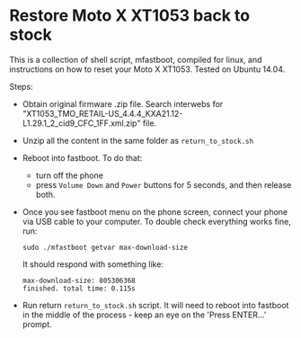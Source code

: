 Restore Moto X XT1053 back to stock
===================================

This is a collection of shell script, mfastboot, compiled for linux, and instructions
on how to reset your Moto X XT1053. Tested on Ubuntu 14.04.

Steps:

* Obtain original firmware .zip file. Search interwebs for
  "XT1053_TMO_RETAIL-US_4.4.4_KXA21.12-L1.29.1_2_cid9_CFC_1FF.xml.zip" file.
* Unzip all the content in the same folder as `return_to_stock.sh`
* Reboot into fastboot. To do that:
  - turn off the phone
  - press `Volume Down` and `Power` buttons for 5 seconds, and then release both.
* Once you see fastboot menu on the phone screen, connect your phone via USB cable to
  your computer. To double check everything works fine, run:

  ```
  sudo ./mfastboot getvar max-download-size
  ```

  It should respond with something like:

  ```
  max-download-size: 805306368
  finished. total time: 0.115s
  ```
* Run return `return_to_stock.sh` script. It will need to reboot into fastboot in the
  middle of the process - keep an eye on the 'Press ENTER...' prompt.
